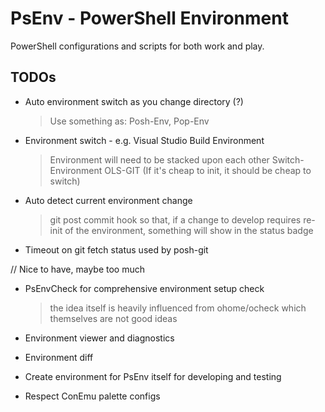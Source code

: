 # PsEnv - PowerShell Environment

PowerShell configurations and scripts for both work and play.

## TODOs

- Auto environment switch as you change directory (?)
  > Use something as: Posh-Env, Pop-Env

- Environment switch - e.g. Visual Studio Build Environment
  > Environment will need to be stacked upon each other
  > Switch-Environment OLS-GIT
  > (If it's cheap to init, it should be cheap to switch)

- Auto detect current environment change
  > git post commit hook so that, if a change to develop requires
  > re-init of the environment, something will show in the status badge

- Timeout on git fetch status used by posh-git

// Nice to have, maybe too much
- PsEnvCheck for comprehensive environment setup check
  > the idea itself is heavily influenced from ohome/ocheck
  > which themselves are not good ideas

- Environment viewer and diagnostics
- Environment diff

- Create environment for PsEnv itself for developing and testing
- Respect ConEmu palette configs
